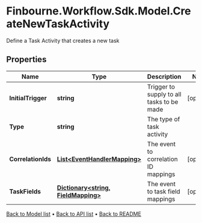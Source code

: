 # Finbourne.Workflow.Sdk.Model.CreateNewTaskActivity
Define a Task Activity that creates a new task

## Properties

Name | Type | Description | Notes
------------ | ------------- | ------------- | -------------
**InitialTrigger** | **string** | Trigger to supply to all tasks to be made | [optional] 
**Type** | **string** | The type of task activity | 
**CorrelationIds** | [**List&lt;EventHandlerMapping&gt;**](EventHandlerMapping.md) | The event to correlation ID mappings | [optional] 
**TaskFields** | [**Dictionary&lt;string, FieldMapping&gt;**](FieldMapping.md) | The event to task field mappings | [optional] 

[Back to Model list](../README.md#documentation-for-models) &#8226; [Back to API list](../README.md#documentation-for-api-endpoints) &#8226; [Back to README](../README.md)

